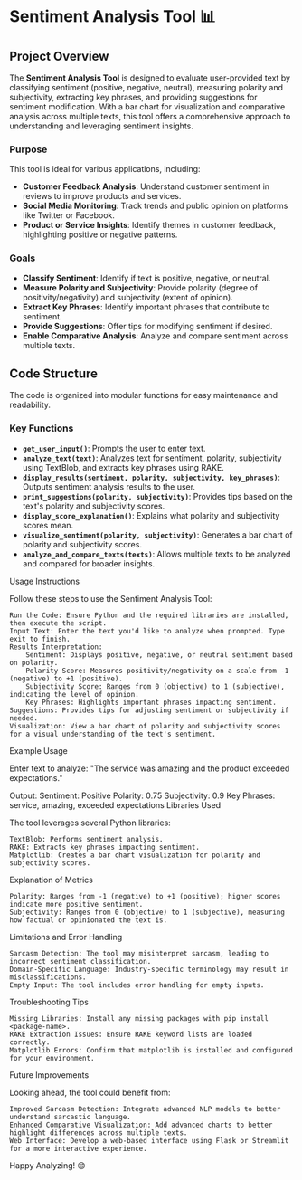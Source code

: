 # Sentiment Analysis Tool 📊

## Project Overview
The **Sentiment Analysis Tool** is designed to evaluate user-provided text by classifying sentiment (positive, negative, neutral), measuring polarity and subjectivity, extracting key phrases, and providing suggestions for sentiment modification. With a bar chart for visualization and comparative analysis across multiple texts, this tool offers a comprehensive approach to understanding and leveraging sentiment insights.

### Purpose
This tool is ideal for various applications, including:
- **Customer Feedback Analysis**: Understand customer sentiment in reviews to improve products and services.
- **Social Media Monitoring**: Track trends and public opinion on platforms like Twitter or Facebook.
- **Product or Service Insights**: Identify themes in customer feedback, highlighting positive or negative patterns.

### Goals
- **Classify Sentiment**: Identify if text is positive, negative, or neutral.
- **Measure Polarity and Subjectivity**: Provide polarity (degree of positivity/negativity) and subjectivity (extent of opinion).
- **Extract Key Phrases**: Identify important phrases that contribute to sentiment.
- **Provide Suggestions**: Offer tips for modifying sentiment if desired.
- **Enable Comparative Analysis**: Analyze and compare sentiment across multiple texts.

## Code Structure
The code is organized into modular functions for easy maintenance and readability.

### Key Functions
- **`get_user_input()`**: Prompts the user to enter text.
- **`analyze_text(text)`**: Analyzes text for sentiment, polarity, subjectivity using TextBlob, and extracts key phrases using RAKE.
- **`display_results(sentiment, polarity, subjectivity, key_phrases)`**: Outputs sentiment analysis results to the user.
- **`print_suggestions(polarity, subjectivity)`**: Provides tips based on the text's polarity and subjectivity scores.
- **`display_score_explanation()`**: Explains what polarity and subjectivity scores mean.
- **`visualize_sentiment(polarity, subjectivity)`**: Generates a bar chart of polarity and subjectivity scores.
- **`analyze_and_compare_texts(texts)`**: Allows multiple texts to be analyzed and compared for broader insights.

Usage Instructions

Follow these steps to use the Sentiment Analysis Tool:

    Run the Code: Ensure Python and the required libraries are installed, then execute the script.
    Input Text: Enter the text you'd like to analyze when prompted. Type exit to finish.
    Results Interpretation:
        Sentiment: Displays positive, negative, or neutral sentiment based on polarity.
        Polarity Score: Measures positivity/negativity on a scale from -1 (negative) to +1 (positive).
        Subjectivity Score: Ranges from 0 (objective) to 1 (subjective), indicating the level of opinion.
        Key Phrases: Highlights important phrases impacting sentiment.
    Suggestions: Provides tips for adjusting sentiment or subjectivity if needed.
    Visualization: View a bar chart of polarity and subjectivity scores for a visual understanding of the text's sentiment.

Example Usage

Enter text to analyze: "The service was amazing and the product exceeded expectations."

Output:
    Sentiment: Positive
    Polarity: 0.75
    Subjectivity: 0.9
    Key Phrases: service, amazing, exceeded expectations
Libraries Used

The tool leverages several Python libraries:

    TextBlob: Performs sentiment analysis.
    RAKE: Extracts key phrases impacting sentiment.
    Matplotlib: Creates a bar chart visualization for polarity and subjectivity scores.

Explanation of Metrics

    Polarity: Ranges from -1 (negative) to +1 (positive); higher scores indicate more positive sentiment.
    Subjectivity: Ranges from 0 (objective) to 1 (subjective), measuring how factual or opinionated the text is.

Limitations and Error Handling

    Sarcasm Detection: The tool may misinterpret sarcasm, leading to incorrect sentiment classification.
    Domain-Specific Language: Industry-specific terminology may result in misclassifications.
    Empty Input: The tool includes error handling for empty inputs.

Troubleshooting Tips

    Missing Libraries: Install any missing packages with pip install <package-name>.
    RAKE Extraction Issues: Ensure RAKE keyword lists are loaded correctly.
    Matplotlib Errors: Confirm that matplotlib is installed and configured for your environment.

Future Improvements

Looking ahead, the tool could benefit from:

    Improved Sarcasm Detection: Integrate advanced NLP models to better understand sarcastic language.
    Enhanced Comparative Visualization: Add advanced charts to better highlight differences across multiple texts.
    Web Interface: Develop a web-based interface using Flask or Streamlit for a more interactive experience.

Happy Analyzing! 😊
